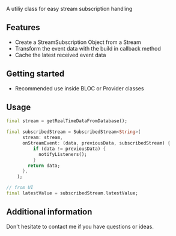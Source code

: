 <!-- 
This README describes the package. If you publish this package to pub.dev,
this README's contents appear on the landing page for your package.

For information about how to write a good package README, see the guide for
[writing package pages](https://dart.dev/guides/libraries/writing-package-pages). 

For general information about developing packages, see the Dart guide for
[creating packages](https://dart.dev/guides/libraries/create-library-packages)
and the Flutter guide for
[developing packages and plugins](https://flutter.dev/developing-packages). 
-->

A utiliy class for easy stream subscription handling

## Features

* Create a StreamSubscription Object from a Stream
* Transform the event data with the build in callback method
* Cache the latest received event data

## Getting started

* Recommended use inside BLOC or Provider classes

## Usage

```dart
final stream = getRealTimeDataFromDatabase();

final subscribedStream = SubscribedStream<String>(
      stream: stream,
      onStreamEvent: (data, previousData, subscribedStream) {
          if (data != previousData) {
            notifyListeners();
          }
        return data;
      },
    );

// from UI
final latestValue = subscribedStream.latestValue;
```

## Additional information

Don't hesitate to contact me if you have questions or ideas. 
